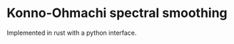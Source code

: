 Konno-Ohmachi spectral smoothing
================================

Implemented in rust with a python interface.
